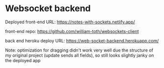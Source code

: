 # Websocket backend

Deployed front-end URL: https://notes-with-sockets.netlify.app/

front-end repo: https://github.com/william-toth/websockets-client

back end heroku deploy URL: https://web-socket-backend.herokuapp.com/

Note: optimization for dragging didn't work very well due the structure of my original project (update sends all fields), so still looks slightly janky on the deployed app
